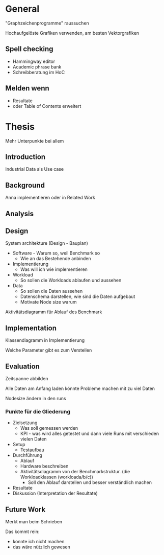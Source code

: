 # General

"Graphzeichenprogramme" raussuchen

Hochaufgelöste Grafiken verwenden, am besten Vektorgrafiken

## Spell checking
- Hammingway editor
- Academic phrase bank
- Schreibberatung im HoC

## Melden wenn
- Resultate
- oder Table of Contents erweitert

# Thesis
Mehr Unterpunkte bei allem

## Introduction
Industrial Data als Use case

## Background
Anna implementieren oder in Related Work


## Analysis

## Design
System architekture (Design - Bauplan)
- Software - Warum so, weil Benchmark so
  - Wie an das Bestehende anbinden
- Implementierung
  - Was will ich wie implementieren
- Workload
  - So sollen die Workloads ablaufen und aussehen
- Data
  - So sollen die Daten aussehen
  - Datenschema darstellen, wie sind die Daten aufgebaut
  - Motivate Node size warum

Aktivitätsdiagramm für Ablauf des Benchmark

## Implementation
Klassendiagramm in Implementierung

Welche Parameter gibt es zum Verstellen

## Evaluation
Zeitspanne abbilden

Alle Daten am Anfang laden könnte Probleme machen mit zu viel Daten

Nodesize ändern in den runs


### Punkte für die Gliederung
- Zielsetzung
  - Was soll gemessen werden
  - KPI - was wird alles getestet und dann viele Runs mit verschieden vielen Daten
- Setup
  - Testaufbau
- Durchführung
  - Ablauf
   - Hardware beschreiben
  - Aktivitätsdiagramm von der Benchmarkstruktur. (die Workloadklassen (workloada/b/c))
    - Soll den Ablauf darstellen und besser verständlich machen
- Resultate
- Diskussion (Interpretation der Resultate)

## Future Work
Merkt man beim Schrieben

Das kommt rein:
- konnte ich nicht machen
- das wäre nützlich gewesen
